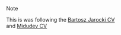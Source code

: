 > [!NOTE]  
> This is was following the [Bartosz Jarocki CV](https://github.com/BartoszJarocki/cv)  
> and [Midudev CV](https://github.com/midudev/minimalist-portfolio-json?tab=readme-ov-file)
